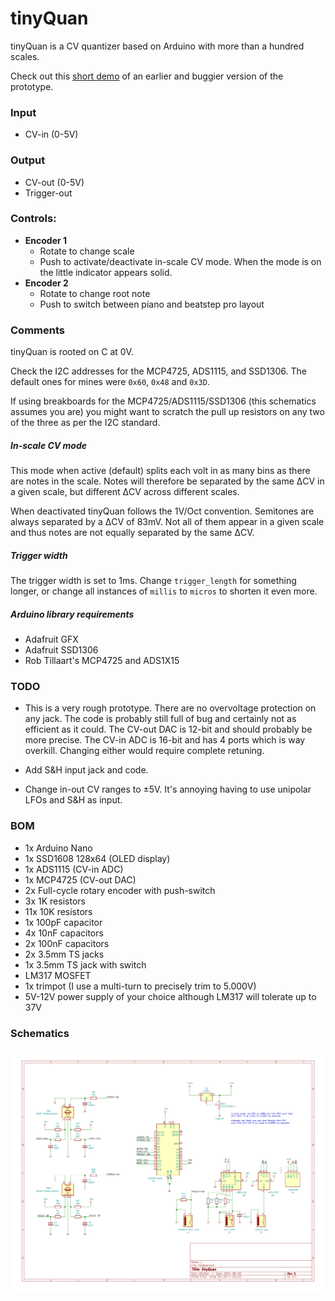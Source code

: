 # tinyQuan

tinyQuan is a CV quantizer based on Arduino with more than a hundred scales. 

Check out this [short demo](https://www.youtube.com/watch?v=Uh24lcMbAI4) of an earlier and buggier version of the prototype.

### Input
- CV-in (0-5V)

### Output
- CV-out (0-5V)
- Trigger-out

### Controls:
- **Encoder 1**
	- Rotate to change scale
	- Push to activate/deactivate in-scale CV mode. When the mode is on the little indicator appears solid.
- **Encoder 2**
	- Rotate to change root note
	- Push to switch between piano and beatstep pro layout

### Comments

tinyQuan is rooted on C at 0V.

Check the I2C addresses for the MCP4725, ADS1115, and SSD1306. The default ones for mines were ``0x60``, ``0x48`` and ``0x3D``. 

If using breakboards for the MCP4725/ADS1115/SSD1306 (this schematics assumes you are) you might want to scratch the pull up resistors on any two of the three as per the I2C standard.

##### In-scale CV mode
This mode when active (default) splits each volt in as many bins as there are notes in the scale. Notes will therefore be separated by the same ΔCV in a given scale, but different ΔCV across different scales.

When deactivated tinyQuan follows the 1V/Oct convention. Semitones are always separated by a ΔCV of 83mV. Not all of them appear in a given scale and thus notes are not equally separated by the same ΔCV.

##### Trigger width
The trigger width is set to 1ms. Change ``trigger_length`` for something longer, or change all instances of ``millis`` to ``micros`` to shorten it even more.

##### Arduino library requirements
- Adafruit GFX
- Adafruit SSD1306
- Rob Tillaart's MCP4725 and ADS1X15


### TODO
- This is a very rough prototype. There are no overvoltage protection on any jack. The code is probably still full of bug and certainly not as efficient as it could. The CV-out DAC is 12-bit and should probably be more precise. The CV-in ADC is 16-bit and has 4 ports which is way overkill. Changing either would require complete retuning.

- Add S&H input jack and code.

- Change in-out CV ranges to ±5V. It's annoying having to use unipolar LFOs and S&H as input.

### BOM
- 1x Arduino Nano
- 1x SSD1608 128x64 (OLED display)
- 1x ADS1115 (CV-in ADC)
- 1x MCP4725 (CV-out DAC)
- 2x Full-cycle rotary encoder with push-switch
- 3x 1K resistors
- 11x 10K resistors
- 1x 100pF capacitor
- 4x 10nF capacitors
- 2x 100nF capacitors
- 2x 3.5mm TS jacks
- 1x 3.5mm TS jack with switch
- LM317 MOSFET
- 1x trimpot (I use a multi-turn to precisely trim to 5.000V)
- 5V-12V power supply of your choice although LM317 will tolerate up to 37V

### Schematics
![tinyQuan schematics](tinyQuan.sch.png)
